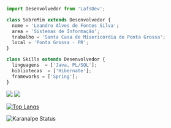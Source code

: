 ```js
import Desenvolvedor from 'LafsDev';

class SobreMim extends Desenvolvedor {
  nome = 'Leandro Alves de Fontes Silva';
  area = 'Sistemas de Informação';
  trabalho = 'Santa Casa de Misericórdia de Ponta Grossa';
  local = 'Ponta Grossa - PR';
}

class Skills extends Desenvolvedor {
  linguagens  = ['Java, PL/SQL'];
  bibliotecas  = ['Hibernate'];
  frameworks = ['Spring'];
}
```

<p align="left">
  <a href="mailto:lafs.dev@gmail.com" alt="Gmail">
  <img src="https://img.shields.io/badge/-Gmail-FF0000?style=flat-square&labelColor=FF0000&logo=gmail&logoColor=white&link=lafs.dev@gmail.com" /></a>

  <a href="https://www.linkedin.com/in/lafs/" alt="Linkedin">
  <img src="https://img.shields.io/badge/-Linkedin-0e76a8?style=flat-square&logo=Linkedin&logoColor=white&link=https://www.linkedin.com/in/lafs/" /></a>
  
  <a>[![Top Langs](https://github-readme-stats.vercel.app/api/top-langs/?username=lafsdev&layout=compact)](https://github.com/lafsdev/github-readme-stats) </a>

<a>![Karanalpe Status](https://github-readme-stats.vercel.app/api?username=lafsdev&show_icons=true) </a>
</p>  





